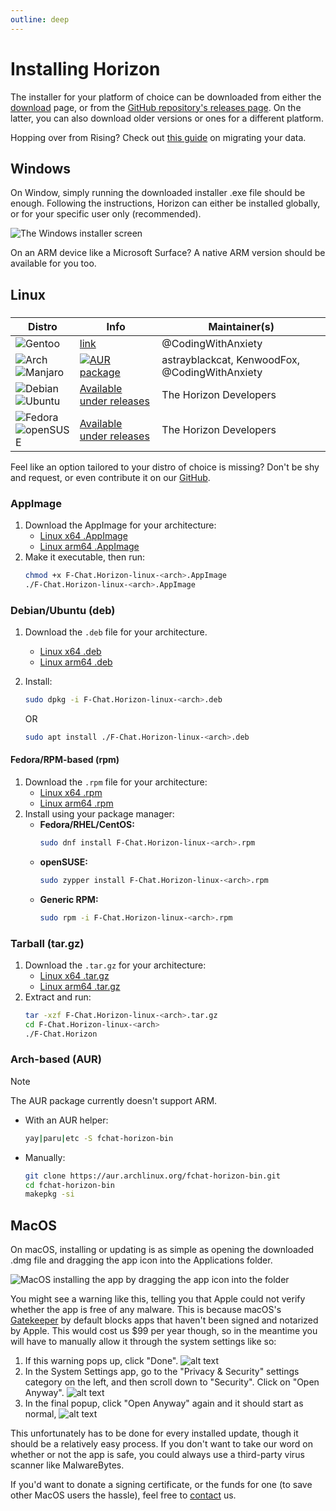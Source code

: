 ```yaml
---
outline: deep
---
```


# Installing Horizon

The installer for your platform of choice can be downloaded from either the [download](../../download) page, or from the [GitHub repository's releases page](https://github.com/Fchat-Horizon/Horizon/releases/tag/v1.32.0). On the latter, you can also download older versions or ones for a different platform.

Hopping over from Rising? Check out [this guide](moving-from-rising) on migrating your data.

## Windows

On Window, simply running the downloaded installer .exe file should be enough. Following the instructions, Horizon can either be installed globally, or for your specific user only (recommended).

![The Windows installer screen](images/installation/windows.png)

On an ARM device like a Microsoft Surface? A native ARM version should be available for you too.

## Linux

###

| Distro                                                                                                                                                                                                                    | Info                                                                                                                                     | Maintainer(s)                                  |
| ------------------------------------------------------------------------------------------------------------------------------------------------------------------------------------------------------------------------- | ---------------------------------------------------------------------------------------------------------------------------------------- | ---------------------------------------------- |
| ![Gentoo](https://img.shields.io/badge/Gentoo-54487A?style=for-the-badge&logo=gentoo&logoColor=white)                                                                                                                     | [link](https://github.com/Fchat-Horizon/gentoo/tree/0dbb49c0a2010d9a1813b5495fb78e1178494b14)                                            | @CodingWithAnxiety                             |
| ![Arch](https://img.shields.io/badge/Arch%20Linux-1793D1?logo=arch-linux&logoColor=fff&style=for-the-badge) <br> ![Manjaro](https://img.shields.io/badge/Manjaro-35BF5C?style=for-the-badge&logo=Manjaro&logoColor=white) | [![AUR package](https://repology.org/badge/version-for-repo/aur/fchat-horizon.svg)](https://repology.org/project/fchat-horizon/versions) | astrayblackcat, KenwoodFox, @CodingWithAnxiety |
| ![Debian](https://img.shields.io/badge/Debian-D70A53?style=for-the-badge&logo=debian&logoColor=white) <br> ![Ubuntu](https://img.shields.io/badge/Ubuntu-E95420?style=for-the-badge&logo=ubuntu&logoColor=white)          | [Available under releases](https://github.com/Fchat-Horizon/Horizon/releases/latest)                                                     | The Horizon Developers                         |
| ![Fedora](https://img.shields.io/badge/Fedora-294172?style=for-the-badge&logo=fedora&logoColor=white) <br> ![openSUSE](https://img.shields.io/badge/openSUSE-%2364B345?style=for-the-badge&logo=openSUSE&logoColor=white) | [Available under releases](https://github.com/Fchat-Horizon/Horizon/releases/latest)                                                     | The Horizon Developers                         |

Feel like an option tailored to your distro of choice is missing? Don't be shy and request, or even contribute it on our [GitHub](https://github.com/Fchat-Horizon/Horizon).

### AppImage

1. Download the AppImage for your architecture:
   - [Linux x64 .AppImage](https://github.com/Fchat-Horizon/Horizon/releases/latest/download/F-Chat.Horizon-linux-x86_64.AppImage)
   - [Linux arm64 .AppImage](https://github.com/Fchat-Horizon/Horizon/releases/latest/download/F-Chat.Horizon-linux-arm64.AppImage)
2. Make it executable, then run:
   ```bash
   chmod +x F-Chat.Horizon-linux-<arch>.AppImage
   ./F-Chat.Horizon-linux-<arch>.AppImage
   ```

### Debian/Ubuntu (deb)

1. Download the `.deb` file for your architecture.
   - [Linux x64 .deb](https://github.com/Fchat-Horizon/Horizon/releases/latest/download/F-Chat.Horizon-linux-amd64.deb)
   - [Linux arm64 .deb](https://github.com/Fchat-Horizon/Horizon/releases/latest/download/F-Chat.Horizon-linux-arm64.deb)
2. Install:

   ```bash
   sudo dpkg -i F-Chat.Horizon-linux-<arch>.deb
   ```

   OR

   ```bash
   sudo apt install ./F-Chat.Horizon-linux-<arch>.deb
   ```

#### Fedora/RPM-based (rpm)

1. Download the `.rpm` file for your architecture:
   - [Linux x64 .rpm](https://github.com/Fchat-Horizon/Horizon/releases/latest/download/F-Chat.Horizon-linux-x86_64.rpm)
   - [Linux arm64 .rpm](https://github.com/Fchat-Horizon/Horizon/releases/latest/download/F-Chat.Horizon-linux-arm64.rpm)
2. Install using your package manager:
   - **Fedora/RHEL/CentOS:**
     ```bash
     sudo dnf install F-Chat.Horizon-linux-<arch>.rpm
     ```
   - **openSUSE:**
     ```bash
     sudo zypper install F-Chat.Horizon-linux-<arch>.rpm
     ```
   - **Generic RPM:**
     ```bash
     sudo rpm -i F-Chat.Horizon-linux-<arch>.rpm
     ```

### Tarball (tar.gz)

1. Download the `.tar.gz` for your architecture:
   - [Linux x64 .tar.gz](https://github.com/Fchat-Horizon/Horizon/releases/latest/download/F-Chat.Horizon-linux-x64.tar.gz)
   - [Linux arm64 .tar.gz](https://github.com/Fchat-Horizon/Horizon/releases/latest/download/F-Chat.Horizon-linux-arm64.tar.gz)
2. Extract and run:
   ```bash
   tar -xzf F-Chat.Horizon-linux-<arch>.tar.gz
   cd F-Chat.Horizon-linux-<arch>
   ./F-Chat.Horizon
   ```

### Arch-based (AUR)

> [!NOTE]
> The AUR package currently doesn't support ARM.

- With an AUR helper:
  ```bash
  yay|paru|etc -S fchat-horizon-bin
  ```
- Manually:
  ```bash
  git clone https://aur.archlinux.org/fchat-horizon-bin.git
  cd fchat-horizon-bin
  makepkg -si
  ```

## MacOS

On macOS, installing or updating is as simple as opening the downloaded .dmg file and dragging the app icon into the Applications folder.

![MacOS installing the app by dragging the app icon into the folder](images/installation/macos-install.png)

You might see a warning like this, telling you that Apple could not verify whether the app is free of any malware. This is because macOS's [Gatekeeper](https://support.apple.com/guide/security/gatekeeper-and-runtime-protection-sec5599b66df/web) by default blocks apps that haven't been signed and notarized by Apple. This would cost us $99 per year though, so in the meantime you will have to manually allow it through the system settings like so:

1. If this warning pops up, click "Done". ![alt text](images/installation/macos-gatekeeper.png)
2. In the System Settings app, go to the "Privacy & Security" settings category on the left, and then scroll down to "Security". Click on "Open Anyway". ![alt text](images/installation/macos-security-settings.png)
3. In the final popup, click "Open Anyway" again and it should start as normal, ![alt text](images/installation/macos-permit-horizon.png)

This unfortunately has to be done for every installed update, though it should be a relatively easy process. If you don't want to take our word on whether or not the app is safe, you could always use a third-party virus scanner like MalwareBytes.

If you'd want to donate a signing certificate, or the funds for one (to save other MacOS users the hassle), feel free to [contact](../../contact) us.
